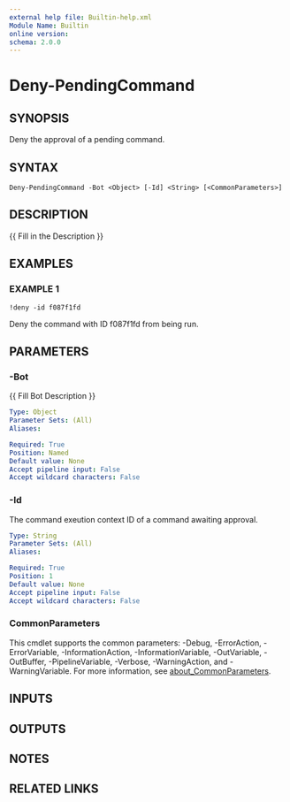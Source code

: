```yaml
---
external help file: Builtin-help.xml
Module Name: Builtin
online version:
schema: 2.0.0
---
```


# Deny-PendingCommand

## SYNOPSIS
Deny the approval of a pending command.

## SYNTAX

```
Deny-PendingCommand -Bot <Object> [-Id] <String> [<CommonParameters>]
```

## DESCRIPTION
{{ Fill in the Description }}

## EXAMPLES

### EXAMPLE 1
```
!deny -id f087f1fd
```

Deny the command with ID f087f1fd from being run.

## PARAMETERS

### -Bot
{{ Fill Bot Description }}

```yaml
Type: Object
Parameter Sets: (All)
Aliases:

Required: True
Position: Named
Default value: None
Accept pipeline input: False
Accept wildcard characters: False
```

### -Id
The command exeution context ID of a command awaiting approval.

```yaml
Type: String
Parameter Sets: (All)
Aliases:

Required: True
Position: 1
Default value: None
Accept pipeline input: False
Accept wildcard characters: False
```

### CommonParameters
This cmdlet supports the common parameters: -Debug, -ErrorAction, -ErrorVariable, -InformationAction, -InformationVariable, -OutVariable, -OutBuffer, -PipelineVariable, -Verbose, -WarningAction, and -WarningVariable. For more information, see [about_CommonParameters](http://go.microsoft.com/fwlink/?LinkID=113216).

## INPUTS

## OUTPUTS

## NOTES

## RELATED LINKS
